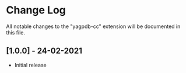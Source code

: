 # Change Log

All notable changes to the "yagpdb-cc" extension will be documented in this file.

## [1.0.0] - 24-02-2021

- Initial release